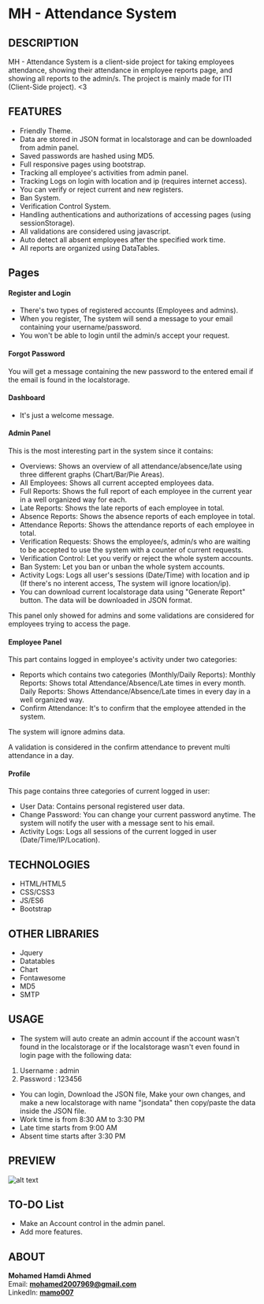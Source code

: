 # MH - Attendance System

## DESCRIPTION
 MH - Attendance System is a client-side project for taking employees attendance, showing their attendance in employee reports page, and showing all reports to the admin/s.
 The project is mainly made for ITI (Client-Side project). <3

## FEATURES
  - Friendly Theme.
  - Data are stored in JSON format in localstorage and can be downloaded from admin panel.
  - Saved passwords are hashed using MD5.
  - Full responsive pages using bootstrap.
  - Tracking all employee's activities from admin panel.
  - Tracking Logs on login with location and ip (requires internet access).
  - You can verify or reject current and new registers.
  - Ban System.
  - Verification Control System.
  - Handling authentications and authorizations of accessing pages (using sessionStorage).
  - All validations are considered using javascript.
  - Auto detect all absent employees after the specified work time.
  - All reports are organized using DataTables.
  
  ## Pages
  
  #### Register and Login
  - There's two types of registered accounts (Employees and admins).
  - When you register, The system will send a message to your email containing your username/password.
  - You won't be able to login until the admin/s accept your request.
  
  #### Forgot Password
  You will get a message containing the new password to the entered email if the email is found in the localstorage.
  
  #### Dashboard
  - It's just a welcome message.
  
  #### Admin Panel
  This is the most interesting part in the system since it contains:
  - Overviews: Shows an overview of all attendance/absence/late using three different graphs (Chart/Bar/Pie Areas).
  - All Employees: Shows all current accepted employees data.
  - Full Reports: Shows the full report of each employee in the current year in a well organized way for each.
  - Late Reports: Shows the late reports of each employee in total.
  - Absence Reports: Shows the absence reports of each employee in total.
  - Attendance Reports: Shows the attendance reports of each employee in total.
  - Verification Requests: Shows the employee/s, admin/s who are waiting to be accepted to use the system with a counter of current requests.
  - Verification Control: Let you verify or reject the whole system accounts.
  - Ban System: Let you ban or unban the whole system accounts.
  - Activity Logs: Logs all user's sessions (Date/Time) with location and ip (If there's no interent access, The system will ignore location/ip).
  - You can download current localstorage data using "Generate Report" button. The data will be downloaded in JSON format.
  
  This panel only showed for admins and some validations are considered for employees trying to access the page.
  
  #### Employee Panel
  This part contains logged in employee's activity under two categories:
  - Reports which contains two categories (Monthly/Daily Reports):
  Monthly Reports: Shows total Attendance/Absence/Late times in every month.
  Daily Reports: Shows Attendance/Absence/Late times in every day in a well organized way.
  - Confirm Attendance: It's to confirm that the employee attended in the system.
  
  The system will ignore admins data.
  
  A validation is considered in the confirm attendance to prevent multi attendance in a day.
  
  #### Profile
  This page contains three categories of current logged in user:
  - User Data: Contains personal registered user data.
  - Change Password: You can change your current password anytime. The system will notify the user with a message sent to his email.
  - Activity Logs: Logs all sessions of the current logged in user (Date/Time/IP/Location).
  
## TECHNOLOGIES
  - HTML/HTML5
  - CSS/CSS3
  - JS/ES6
  - Bootstrap

## OTHER LIBRARIES
  - Jquery
  - Datatables
  - Chart
  - Fontawesome
  - MD5
  - SMTP

## USAGE
  - The system will auto create an admin account if the account wasn't found in the localstorage or if the localstorage wasn't even found in login page with the following data:
  1. Username : admin
  2. Password : 123456
  
  - You can login, Download the JSON file, Make your own changes, and make a new localstorage with name "jsondata" then copy/paste the data inside the JSON file.
  - Work time is from 8:30 AM to 3:30 PM
  - Late time starts from 9:00 AM
  - Absent time starts after 3:30 PM
## PREVIEW
  ![alt text](https://i.imgur.com/DgVdCLb.gif)

## TO-DO List

- Make an Account control in the admin panel.
- Add more features.


## ABOUT
  **Mohamed Hamdi Ahmed**  
  Email: **mohamed2007969@gmail.com**  
  LinkedIn: [**mamo007**](https://www.linkedin.com/in/mamo007/)  
